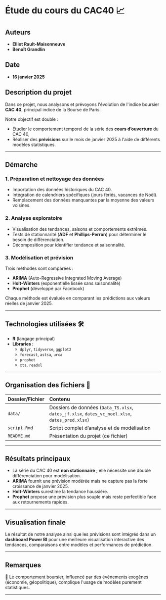 # Étude du cours du CAC40 📈

## Auteurs
- **Elliot Rault-Maisonneuve**
- **Benoît Grandlin**

## Date
- **16 janvier 2025**

## Description du projet

Dans ce projet, nous analysons et prévoyons l'évolution de l'indice boursier **CAC 40**, principal indice de la Bourse de Paris.

Notre objectif est double :
- Étudier le comportement temporel de la série des **cours d’ouverture** du CAC 40,
- Réaliser des **prévisions** sur le mois de janvier 2025 à l'aide de différents modèles statistiques.

---

## Démarche

### 1. **Préparation et nettoyage des données**
- Importation des données historiques du CAC 40.
- Intégration de calendriers spécifiques (jours fériés, vacances de Noël).
- Remplacement des données manquantes par la moyenne des valeurs voisines.

### 2. **Analyse exploratoire**
- Visualisation des tendances, saisons et comportements extrêmes.
- Tests de stationnarité (**ADF** et **Phillips-Perron**) pour déterminer le besoin de différenciation.
- Décomposition pour identifier tendance et saisonnalité.

### 3. **Modélisation et prévision**
Trois méthodes sont comparées :
- **ARIMA** (Auto-Regressive Integrated Moving Average)
- **Holt-Winters** (exponentielle lissée sans saisonnalité)
- **Prophet** (développé par Facebook)

Chaque méthode est évaluée en comparant les prédictions aux valeurs réelles de janvier 2025.

---

## Technologies utilisées 🛠

- **R** (langage principal)
- **Libraries :**
  - `dplyr`, `tidyverse`, `ggplot2`
  - `forecast`, `astsa`, `urca`
  - `prophet`
  - `xts`, `readxl`

---

## Organisation des fichiers 📁

| Dossier/Fichier | Contenu |
|:----------------|:--------|
| `data/` | Dossiers de données (`Data_TS.xlsx`, `dates_jf.xlsx`, `dates_vc_noel.xlsx`, `dates_pred.xlsx`) |
| `script.Rmd` | Script complet d’analyse et de modélisation |
| `README.md` | Présentation du projet (ce fichier) |

---

## Résultats principaux

- La série du CAC 40 est **non stationnaire** ; elle nécessite une double différenciation pour modélisation.
- **ARIMA** fournit une prévision modérée mais ne capture pas la forte croissance de janvier 2025.
- **Holt-Winters** surestime la tendance haussière.
- **Prophet** propose une prévision plus souple mais reste perfectible face aux retournements rapides.

---

## Visualisation finale

Le résultat de notre analyse ainsi que les prévisions sont intégrés dans un **dashboard Power BI** pour une meilleure visualisation interactive des tendances, comparaisons entre modèles et performances de prédiction.

---

## Remarques

📌 Le comportement boursier, influencé par des événements exogènes (économie, géopolitique), complique l'usage de modèles purement statistiques.

---
